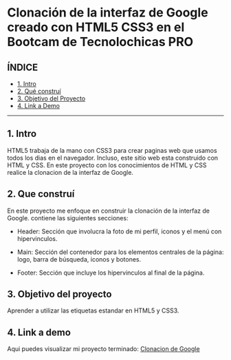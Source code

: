 # Clonación de la interfaz de Google creado con HTML5 CSS3 en el Bootcam de Tecnolochicas PRO


## **ÍNDICE**

* [1. Intro](https://github.com/IsabelSr22/clonaciongoogle/edit/main/README.md#1-intro)
* [2. Qué construí](https://github.com/IsabelSr22/clonaciongoogle/edit/main/README.md#2-que-constru%C3%AD)
* [3. Objetivo del Proyecto](https://github.com/IsabelSr22/clonaciongoogle/edit/main/README.md#3-objetivo-del-proyecto)
* [4. Link a Demo](https://github.com/IsabelSr22/clonaciongoogle/edit/main/README.md#4-link-a-demo)

****
## 1. Intro 
HTML5 trabaja de la mano con CSS3 para crear paginas web que usamos todos los dias en el navegador. Incluso, este sitio web esta construido con HTML y CSS. En este proyecto con los conocimientos de HTML y CSS realice la clonacion de la interfaz de Google. 


## 2. Que construí
En este proyecto me enfoque en construir la clonación de la interfaz de Google. 
contiene las siguientes secciones: 

* Header: Sección que involucra la foto de mi perfil, iconos y el menú con hipervinculos. 

* Main: Sección del contenedor para los elementos centrales de la página: logo, barra de búsqueda, iconos y botones. 

* Footer: Sección que incluye los hipervinculos al final de la página. 

## 3. Objetivo del proyecto 
Aprender a utilizar las etiquetas estandar en HTML5 y CSS3.

## 4. Link a demo 
Aqui puedes visualizar mi proyecto terminado: [Clonacion de Google](#)
